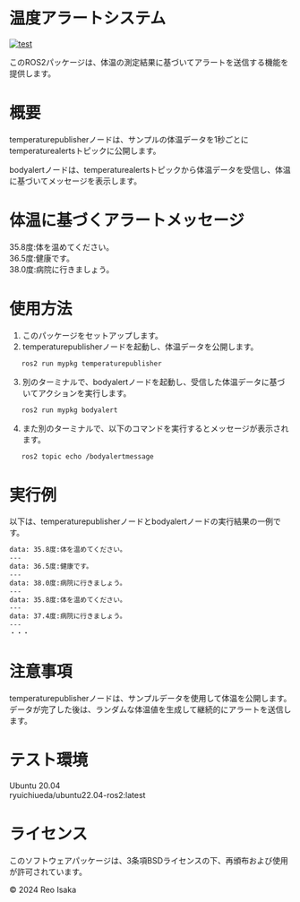 # 温度アラートシステム

[![test](https://github.com/reo422/mypkg/actions/workflows/test.yml/badge.svg)](https://github.com/reo422/mypkg/actions/workflows/test.yml)

このROS2パッケージは、体温の測定結果に基づいてアラートを送信する機能を提供します。

# 概要
temperaturepublisherノードは、サンプルの体温データを1秒ごとにtemperaturealertsトピックに公開します。

bodyalertノードは、temperaturealertsトピックから体温データを受信し、体温に基づいてメッセージを表示します。

# 体温に基づくアラートメッセージ
35.8度:体を温めてください。<br>36.5度:健康です。<br>38.0度:病院に行きましょう。

# 使用方法
1. このパッケージをセットアップします。
2. temperaturepublisherノードを起動し、体温データを公開します。
```bash
   ros2 run mypkg temperaturepublisher
```
3. 別のターミナルで、bodyalertノードを起動し、受信した体温データに基づいてアクションを実行します。
```bash
   ros2 run mypkg bodyalert
```
4. また別のターミナルで、以下のコマンドを実行するとメッセージが表示されます。
```bash
   ros2 topic echo /bodyalertmessage
```

# 実行例
以下は、temperaturepublisherノードとbodyalertノードの実行結果の一例です。
```bash
data: 35.8度:体を温めてください。
---
data: 36.5度:健康です。
---
data: 38.0度:病院に行きましょう。
---
data: 35.8度:体を温めてください。
---
data: 37.4度:病院に行きましょう。
---
・・・
```
# 注意事項
temperaturepublisherノードは、サンプルデータを使用して体温を公開します。データが完了した後は、ランダムな体温値を生成して継続的にアラートを送信します。

# テスト環境
Ubuntu 20.04
<br>ryuichiueda/ubuntu22.04-ros2:latest

# ライセンス
このソフトウェアパッケージは、3条項BSDライセンスの下、再頒布および使用が許可されています。

© 2024 Reo Isaka
